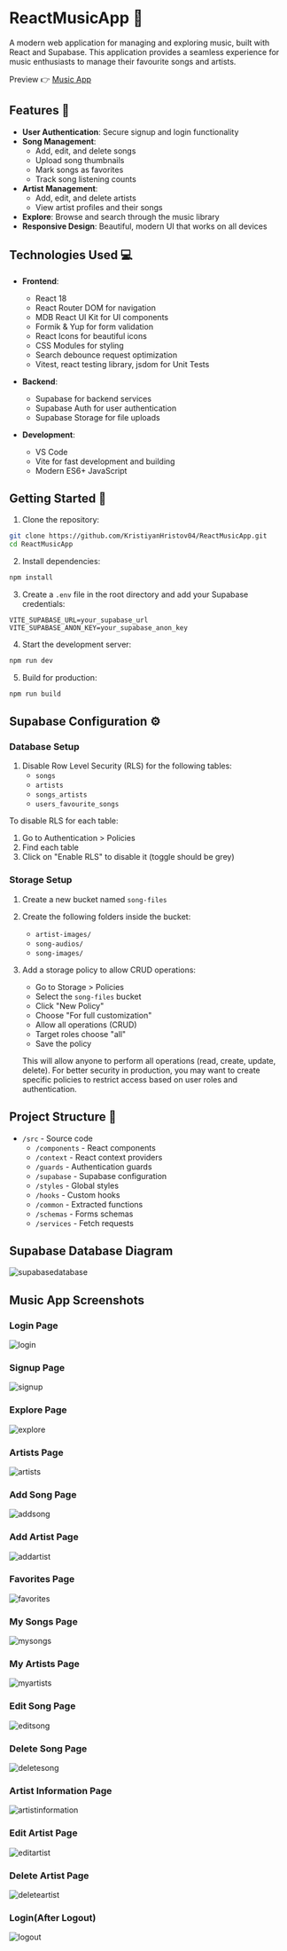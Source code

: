 # ReactMusicApp 🎵

A modern web application for managing and exploring music, built with React and Supabase. This application provides a seamless experience for music enthusiasts to manage their favourite songs and artists.

Preview 👉 [Music App](https://react-music-app-delta.vercel.app/)

## Features 🚀

- **User Authentication**: Secure signup and login functionality
- **Song Management**: 
  - Add, edit, and delete songs
  - Upload song thumbnails
  - Mark songs as favorites
  - Track song listening counts
- **Artist Management**:
  - Add, edit, and delete artists
  - View artist profiles and their songs
- **Explore**: Browse and search through the music library
- **Responsive Design**: Beautiful, modern UI that works on all devices

## Technologies Used 💻

- **Frontend**:
  - React 18
  - React Router DOM for navigation
  - MDB React UI Kit for UI components
  - Formik & Yup for form validation
  - React Icons for beautiful icons
  - CSS Modules for styling
  - Search debounce request optimization
  - Vitest, react testing library, jsdom for Unit Tests

- **Backend**:
  - Supabase for backend services
  - Supabase Auth for user authentication
  - Supabase Storage for file uploads

- **Development**:
  - VS Code
  - Vite for fast development and building
  - Modern ES6+ JavaScript

## Getting Started 🏁

1. Clone the repository:
```bash
git clone https://github.com/KristiyanHristov04/ReactMusicApp.git
cd ReactMusicApp
```

2. Install dependencies:
```bash
npm install
```

3. Create a `.env` file in the root directory and add your Supabase credentials:
```env
VITE_SUPABASE_URL=your_supabase_url
VITE_SUPABASE_ANON_KEY=your_supabase_anon_key
```

4. Start the development server:
```bash
npm run dev
```

5. Build for production:
```bash
npm run build
```

## Supabase Configuration ⚙️

### Database Setup
1. Disable Row Level Security (RLS) for the following tables:
   - `songs`
   - `artists`
   - `songs_artists`
   - `users_favourite_songs`

To disable RLS for each table:
1. Go to Authentication > Policies
2. Find each table
3. Click on "Enable RLS" to disable it (toggle should be grey)

### Storage Setup
1. Create a new bucket named `song-files`
2. Create the following folders inside the bucket:
   - `artist-images/`
   - `song-audios/`
   - `song-images/`

3. Add a storage policy to allow CRUD operations:
   - Go to Storage > Policies
   - Select the `song-files` bucket
   - Click "New Policy"
   - Choose "For full customization"
   - Allow all operations (CRUD)
   - Target roles choose "all"
   - Save the policy
   
   This will allow anyone to perform all operations (read, create, update, delete). For better security in production, you may want to create specific policies to restrict access based on user roles and authentication.

## Project Structure 📁

- `/src` - Source code
  - `/components` - React components
  - `/context` - React context providers
  - `/guards` - Authentication guards
  - `/supabase` - Supabase configuration
  - `/styles` - Global styles
  - `/hooks` - Custom hooks
  - `/common` - Extracted functions
  - `/schemas` - Forms schemas
  - `/services` - Fetch requests

## Supabase Database Diagram 

![supabasedatabase](https://github.com/user-attachments/assets/25f82a87-6265-4260-acca-bb4e65bafb45)

## Music App Screenshots

### Login Page
![login](https://github.com/user-attachments/assets/94fbabb2-0fd2-43ec-a902-4d3a9afc334e)

### Signup Page
![signup](https://github.com/user-attachments/assets/c7355e8f-9033-4825-b51f-4912751c27a0)

### Explore Page
![explore](https://github.com/user-attachments/assets/57270648-d6aa-4468-b7e8-48d725c978e4)

### Artists Page
![artists](https://github.com/user-attachments/assets/6b362d56-19fb-40cd-ac29-47c98aff2bc0)

### Add Song Page
![addsong](https://github.com/user-attachments/assets/9d5b7a6b-a4f6-4740-a0ed-ced147700696)

### Add Artist Page
![addartist](https://github.com/user-attachments/assets/47f1ff68-f97c-4965-91eb-974ab3c5cfb4)

### Favorites Page
![favorites](https://github.com/user-attachments/assets/94ca8055-c480-424f-be14-bd384c78c535)

### My Songs Page
![mysongs](https://github.com/user-attachments/assets/a210dcef-002a-4eb5-945e-5877dec90c7e)

### My Artists Page
![myartists](https://github.com/user-attachments/assets/8f1edd5c-0919-421c-bc25-fb4171f57f6b)

### Edit Song Page
![editsong](https://github.com/user-attachments/assets/36c32cad-146b-4aa2-9d10-182d5a98e187)

### Delete Song Page
![deletesong](https://github.com/user-attachments/assets/92a69945-93f5-455e-8dbb-e458584ff78f)

### Artist Information Page
![artistinformation](https://github.com/user-attachments/assets/01c1f68d-48b0-4b99-9182-2121f2693548)

### Edit Artist Page
![editartist](https://github.com/user-attachments/assets/297d7c1f-f18e-4efd-aaaa-0252abb4411f)

### Delete Artist Page
![deleteartist](https://github.com/user-attachments/assets/015f06c1-8574-4662-9139-e8a7107dac25)

### Login(After Logout)
![logout](https://github.com/user-attachments/assets/eb2b96ee-eedd-4bc9-9797-e51aa4f09e6f)
